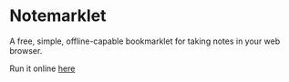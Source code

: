 # Notemarklet

A free, simple, offline-capable bookmarklet for taking notes in your web browser.

Run it online [here](https://dyingecho.github.io/notemarklet)
